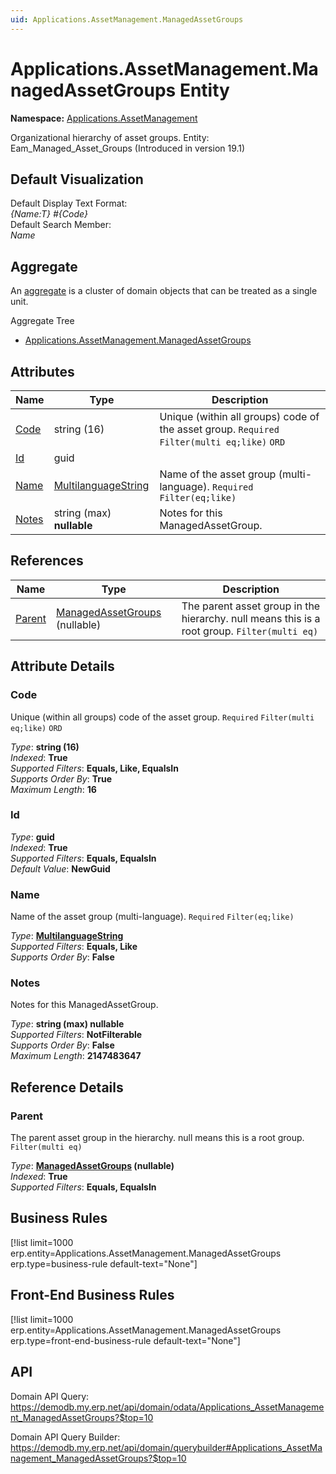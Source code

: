 ```yaml
---
uid: Applications.AssetManagement.ManagedAssetGroups
---
```

# Applications.AssetManagement.ManagedAssetGroups Entity

**Namespace:** [Applications.AssetManagement](Applications.AssetManagement.md)  

Organizational hierarchy of asset groups. Entity: Eam_Managed_Asset_Groups (Introduced in version 19.1)

## Default Visualization
Default Display Text Format:  
_{Name:T} #{Code}_  
Default Search Member:  
_Name_  

## Aggregate
An [aggregate](https://docs.erp.net/tech/advanced/concepts/aggregates.html) is a cluster of domain objects that can be treated as a single unit.  

Aggregate Tree  
* [Applications.AssetManagement.ManagedAssetGroups](Applications.AssetManagement.ManagedAssetGroups.md)  

## Attributes

| Name | Type | Description |
| ---- | ---- | --- |
| [Code](Applications.AssetManagement.ManagedAssetGroups.md#code) | string (16) | Unique (within all groups) code of the asset group. `Required` `Filter(multi eq;like)` `ORD` 
| [Id](Applications.AssetManagement.ManagedAssetGroups.md#id) | guid |  
| [Name](Applications.AssetManagement.ManagedAssetGroups.md#name) | [MultilanguageString](../data-types.md#multilanguagestring) | Name of the asset group (multi-language). `Required` `Filter(eq;like)` 
| [Notes](Applications.AssetManagement.ManagedAssetGroups.md#notes) | string (max) __nullable__ | Notes for this ManagedAssetGroup. 

## References

| Name | Type | Description |
| ---- | ---- | --- |
| [Parent](Applications.AssetManagement.ManagedAssetGroups.md#parent) | [ManagedAssetGroups](Applications.AssetManagement.ManagedAssetGroups.md) (nullable) | The parent asset group in the hierarchy. null means this is a root group. `Filter(multi eq)` |


## Attribute Details

### Code

Unique (within all groups) code of the asset group. `Required` `Filter(multi eq;like)` `ORD`

_Type_: **string (16)**  
_Indexed_: **True**  
_Supported Filters_: **Equals, Like, EqualsIn**  
_Supports Order By_: **True**  
_Maximum Length_: **16**  

### Id

_Type_: **guid**  
_Indexed_: **True**  
_Supported Filters_: **Equals, EqualsIn**  
_Default Value_: **NewGuid**  

### Name

Name of the asset group (multi-language). `Required` `Filter(eq;like)`

_Type_: **[MultilanguageString](../data-types.md#multilanguagestring)**  
_Supported Filters_: **Equals, Like**  
_Supports Order By_: **False**  

### Notes

Notes for this ManagedAssetGroup.

_Type_: **string (max) __nullable__**  
_Supported Filters_: **NotFilterable**  
_Supports Order By_: **False**  
_Maximum Length_: **2147483647**  


## Reference Details

### Parent

The parent asset group in the hierarchy. null means this is a root group. `Filter(multi eq)`

_Type_: **[ManagedAssetGroups](Applications.AssetManagement.ManagedAssetGroups.md) (nullable)**  
_Indexed_: **True**  
_Supported Filters_: **Equals, EqualsIn**  



## Business Rules

[!list limit=1000 erp.entity=Applications.AssetManagement.ManagedAssetGroups erp.type=business-rule default-text="None"]

## Front-End Business Rules

[!list limit=1000 erp.entity=Applications.AssetManagement.ManagedAssetGroups erp.type=front-end-business-rule default-text="None"]

## API

Domain API Query:
<https://demodb.my.erp.net/api/domain/odata/Applications_AssetManagement_ManagedAssetGroups?$top=10>

Domain API Query Builder:
<https://demodb.my.erp.net/api/domain/querybuilder#Applications_AssetManagement_ManagedAssetGroups?$top=10>

